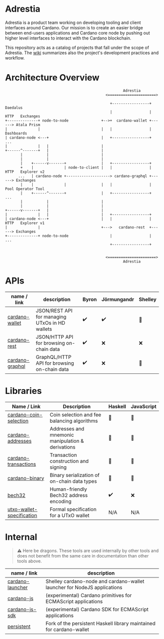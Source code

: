 # Adrestia

Adrestia is a product team working on developing tooling and client interfaces
around Cardano. Our mission is to create an easier bridge between end-users
applications and Cardano core node by pushing out higher level interfaces to
interact with the Cardano blockchain.

This repository acts as a catalog of projects that fall under the scope of
Adrestia. The [wiki](https://github.com/input-output-hk/adrestia/wiki) summarizes also
the project's development practices and workflow.

# Architecture Overview


```
                                                      Adrestia
                                              <======================>

                                                +-----------------+        Daedalus
                                                |                 | HTTP   Exchanges
+--------------+ node-to-node               +-->+  cardano-wallet +------> Atala Prism
|              |                            |   |                 |        Dashboards
| cardano-node <---+                        |   +-----------------+        ...
|              |   |                        |
+------^-------+   |                        |
       |           |                        |
       |           |                        |
       |    +------v-------+                |   +-----------------+
       +    |              | node-to-client |   |                 | HTTP   Explorer v2
      ...   | cardano-node +--------------------> cardano-graphql +------> Exchanges
       |    |              |                |   |                 |        Pool Operator Tool
       |    +------^-------+                |   +-----------------+        ...
       |           |                        |
       |           |                        |
+------v-------+   |                        |
|              |   |                        |   +-----------------+
| cardano-node <---+                        |   |                 | HTTP   Explorer v1
|              |                            +--->   cardano-rest  +------> Exchanges
+--------------+ node-to-node                   |                 |        ...
                                                +-----------------+


                                              <======================>
                                                      Adrestia
```

# APIs

name / link       | description                                    | Byron              | Jörmungandr        | Shelley
---               | ---                                            | ---                | ---                | ---
[cardano-wallet]  | JSON/REST API for managing UTxOs in HD wallets | :heavy_check_mark: | :heavy_check_mark: | :construction:
[cardano-rest]    | JSON/HTTP API for browsing on-chain data       | :heavy_check_mark: | :x:                | :x:
[cardano-graphql] | GraphQL/HTTP API for browsing on-chain data    | :heavy_check_mark: | :x:                | :construction:


# Libraries

Name / Link                 | Description                                       | Haskell            | JavaScript
---                         | ---                                               | ---                | ---
[cardano-coin-selection]    | Coin selection and fee balancing algorithms       | :construction:     | :construction:
[cardano-addresses]         | Addresses and mnemonic manipulation & derivations | :construction:     | :construction:
[cardano-transactions]      | Transaction construction and signing              | :construction:     | :construction:
[cardano-binary]            | Binary serialization of on-chain data types       | :construction:     | :construction:
[bech32]                    | Human-friendly Bech32 address encoding            | :heavy_check_mark: | :x:
[utxo-wallet-specification] | Formal specification for a UTxO wallet | N/A  | N/A



# Internal

> :warning: Here be dragons. These tools are used internally by other tools and
> does not benefit from the same care in documentation than other tools above.

name / link        | description
---                | ---
[cardano-launcher] | Shelley cardano-node and cardano-wallet launcher for NodeJS applications
[cardano-js]       | (experimental) Cardano primitives for ECMAScript applications
[cardano-js-sdk]   | (experimental) Cardano SDK for ECMAScript applications
[persistent]       | Fork of the persistent Haskell library maintained for cardano-wallet


[cardano-wallet]: https://github.com/input-output-hk/cardano-wallet
[cardano-rest]: https://github.com/input-output-hk/cardano-rest
[cardano-graphql]: https://github.com/input-output-hk/cardano-graphql
[cardano-coin-selection]: https://github.com/input-output-hk/cardano-coin-selection
[cardano-addresses]: https://github.com/input-output-hk/cardano-addresses
[cardano-transactions]: https://github.com/input-output-hk/cardano-transactions
[cardano-binary]: https://github.com/input-output-hk/cardano-binary
[bech32]: https://github.com/input-output-hk/bech32
[utxo-wallet-specification]: https://github.com/input-output-hk/utxo-wallet-specification
[cardano-launcher]: https://github.com/input-output-hk/cardano-launcher
[cardano-js]: https://github.com/input-output-hk/cardano-js
[cardano-js-sdk]: https://github.com/input-output-hk/cardano-js-sdk
[persistent]: https://github.com/input-output-hk/persistent



